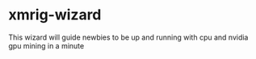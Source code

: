 # xmrig-wizard
This wizard will guide newbies to be up and running with cpu and nvidia gpu mining in a minute
